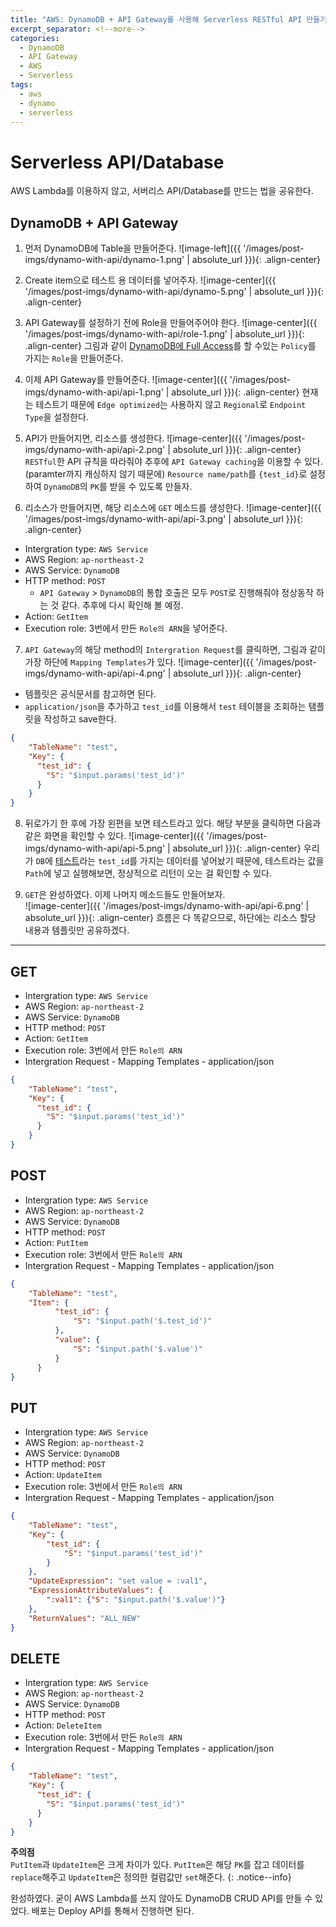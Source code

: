 ```yaml
---
title: "AWS: DynamoDB + API Gateway를 사용해 Serverless RESTful API 만들기"
excerpt_separator: <!--more-->
categories:
  - DynamoDB
  - API Gateway
  - AWS
  - Serverless
tags: 
  - aws 
  - dynamo
  - serverless
---
```


# Serverless API/Database
AWS Lambda를 이용하지 않고, 서버리스 API/Database를 만드는 법을 공유한다.


## DynamoDB + API Gateway

1. 먼저 DynamoDB에 Table을 만들어준다.
![image-left]({{ '/images/post-imgs/dynamo-with-api/dynamo-1.png' | absolute_url }}){: .align-center}

2. Create item으로 테스트 용 데이터를 넣어주자.
![image-center]({{ '/images/post-imgs/dynamo-with-api/dynamo-5.png' | absolute_url }}){: .align-center}
<!--more-->

3. API Gateway를 설정하기 전에 Role을 만들어주어야 한다.
![image-center]({{ '/images/post-imgs/dynamo-with-api/role-1.png' | absolute_url }}){: .align-center}
그림과 같이 <U>DynamoDB에 Full Access</U>를 할 수있는 `Policy`를 가지는 `Role`을 만들어준다.

4. 이제 API Gateway를 만들어준다.
![image-center]({{ '/images/post-imgs/dynamo-with-api/api-1.png' | absolute_url }}){: .align-center}
현재는 테스트기 때문에 `Edge optimized`는 사용하지 않고 `Regional`로  `Endpoint Type`을 설정한다.

5. API가 만들어지면, 리소스를 생성한다.
![image-center]({{ '/images/post-imgs/dynamo-with-api/api-2.png' | absolute_url }}){: .align-center}
`RESTful`한 API 규칙을 따라줘야 추후에 `API Gateway caching`을 이용할 수 있다. (paramter까지 캐싱하지 않기 때문에)
`Resource name/path`를 `{test_id}`로 설정하여 `DynamoDB`의 `PK`를 받을 수 있도록 만들자.

6. 리소스가 만들어지면, 해당 리소스에 `GET` 메소드를 생성한다.
![image-center]({{ '/images/post-imgs/dynamo-with-api/api-3.png' | absolute_url }}){: .align-center}
* Intergration type: `AWS Service`
* AWS Region: `ap-northeast-2`
* AWS Service: `DynamoDB`
* HTTP method: `POST`
  - `API Gateway` > `DynamoDB`의 통합 호출은 모두 `POST`로 진행해줘야 정상동작 하는 것 같다. 추후에 다시 확인해 볼 예정.
* Action: `GetItem`
* Execution role: 3번에서 만든 `Role의 ARN`을 넣어준다.

7. `API Gateway`의 해당 method의  `Intergration Request`를 클릭하면, 그림과 같이 가장 하단에 `Mapping Templates`가 있다.
![image-center]({{ '/images/post-imgs/dynamo-with-api/api-4.png' | absolute_url }}){: .align-center}
* 템플릿은 공식문서를 참고하면 된다.
* `application/json`을 추가하고 `test_id`를 이용해서 `test` 테이블을 조회하는 탬플릿을 작성하고 save한다.
```json
{ 
    "TableName": "test",
    "Key": {
      "test_id": { 
        "S": "$input.params('test_id')"
      }
    }
}
```

8. 뒤로가기 한 후에 가장 왼편을 보면 테스트라고 있다. 해당 부분을 클릭하면 다음과 같은 화면을 확인할 수 있다.
![image-center]({{ '/images/post-imgs/dynamo-with-api/api-5.png' | absolute_url }}){: .align-center}
우리가 `DB`에 <U>테스트</U>라는 `test_id`를 가지는 데이터를 넣어놨기 때문에, 테스트라는 값을 `Path`에 넣고 실행해보면, 정상적으로 리턴이 오는 걸 확인할 수 있다.

9. `GET`은 완성하였다. 이제 나머지 메소드들도 만들어보자.  
![image-center]({{ '/images/post-imgs/dynamo-with-api/api-6.png' | absolute_url }}){: .align-center}
흐름은 다 똑같으므로, 하단에는 리소스 할당 내용과 템플릿만 공유하겠다.

---

## GET
* Intergration type: `AWS Service`
* AWS Region: `ap-northeast-2`
* AWS Service: `DynamoDB`
* HTTP method: `POST`
* Action: `GetItem`
* Execution role: 3번에서 만든 `Role의 ARN`
* Intergration Request - Mapping Templates - application/json
```json
{ 
    "TableName": "test",
    "Key": {
      "test_id": { 
        "S": "$input.params('test_id')"
      }
    }
}
```

## POST
* Intergration type: `AWS Service`
* AWS Region: `ap-northeast-2`
* AWS Service: `DynamoDB`
* HTTP method: `POST`
* Action: `PutItem`
* Execution role: 3번에서 만든 `Role의 ARN`
* Intergration Request - Mapping Templates - application/json
```json
{ 
    "TableName": "test",
    "Item": {
          "test_id": {
              "S": "$input.path('$.test_id')"
          },
          "value": {
              "S": "$input.path('$.value')"
          }
      }
}
```

## PUT
* Intergration type: `AWS Service`
* AWS Region: `ap-northeast-2`
* AWS Service: `DynamoDB`
* HTTP method: `POST`
* Action: `UpdateItem`
* Execution role: 3번에서 만든 `Role의 ARN`
* Intergration Request - Mapping Templates - application/json
```json
{
    "TableName": "test",
    "Key": {
        "test_id": {
            "S": "$input.params('test_id')"
        }
    },
    "UpdateExpression": "set value = :val1",
    "ExpressionAttributeValues": {
        ":val1": {"S": "$input.path('$.value')"}
    },
    "ReturnValues": "ALL_NEW"
}
```

## DELETE
* Intergration type: `AWS Service`
* AWS Region: `ap-northeast-2`
* AWS Service: `DynamoDB`
* HTTP method: `POST`
* Action: `DeleteItem`
* Execution role: 3번에서 만든 `Role의 ARN`
* Intergration Request - Mapping Templates - application/json
```json
{ 
    "TableName": "test",
    "Key": {
      "test_id": { 
        "S": "$input.params('test_id')"
      }
    }
}
```

**주의점** <br/>
`PutItem`과 `UpdateItem`은 크게 차이가 있다. `PutItem`은 해당 `PK`를 잡고 데이터를 `replace`해주고 `UpdateItem`은 정의한 컬럼값만 `set`해준다.
{: .notice--info}


완성하였다. 굳이 AWS Lambda를 쓰지 않아도 DynamoDB CRUD API를 만들 수 있었다.
배포는 Deploy API를 통해서 진행하면 된다.
